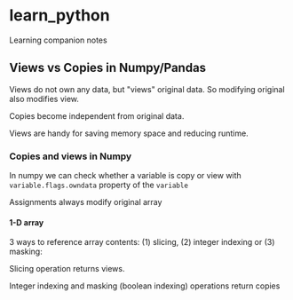 # learn_python
Learning companion notes 

## Views vs Copies in Numpy/Pandas
Views do not own any data, but "views" original data. So modifying original also modifies view.

Copies become independent from original data.

Views are handy for saving memory space and reducing runtime.


### Copies and views in Numpy
In numpy we can check whether a variable is copy or view with `variable.flags.owndata` property of the `variable` 

Assignments always modify original array

#### 1-D array
3 ways to reference array contents: (1) slicing, (2) integer indexing or (3) masking:

Slicing operation returns views.

Integer indexing and masking (boolean indexing) operations return copies

